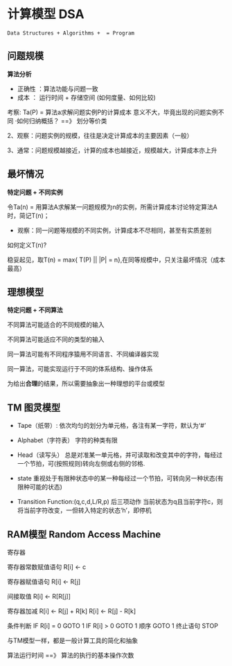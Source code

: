 # 计算模型 DSA 
    Data Structures + Algorithms +  = Program 
    
## 问题规模
**算法分析**

* 正确性 ：算法功能与问题一致
* 成本 ： 运行时间 + 存储空间
        (如何度量、如何比较)

考察: Ta(P) = 算法a求解问题实例P的计算成本
    意义不大，毕竟出现的问题实例不同
    ·如何归纳概括？ ==》 划分等价类

2、观察：问题实例的规模，往往是决定计算成本的主要因素（一般）

3、通常：问题规模越接近，计算的成本也越接近，规模越大，计算成本亦上升

## 最坏情况
**特定问题 + 不同实例**

令Ta(n) = 用算法A求解某一问题规模为n的实例，所需计算成本讨论特定算法A时，简记T(n)；

* 观察：同一问题等规模的不同实例，计算成本不尽相同，甚至有实质差别

如何定义T(n)?

稳妥起见，取T(n) = max{ T(P) || |P| = n},在同等规模中，只关注最坏情况（成本最高）

## 理想模型
**特定问题 + 不同算法**

不同算法可能适合的不同规模的输入

不同算法可能适应不同的类型的输入

同一算法可能有不同程序猿用不同语言、不同编译器实现

同一算法，可能实现运行于不同的体系结构、操作体系

为给出**合理**的结果，所以需要抽象出一种理想的平台或模型

## TM 图灵模型

* Tape（纸带）: 依次均匀的划分为单元格，各注有某一字符，默认为‘#’

* Alphabet（字符表） 字符的种类有限
 
* Head（读写头） 总是对准某一单元格，并可读取和改变其中的字符，每经过一个节拍，可(按照规则)转向左侧或右侧的邻格.

* state 重视处于有限种状态中的某一种每经过一个节拍，可转向另一种状态(有限种可能的状态)

* Transition  Function:(q,c,d,L/R,p) 后三项动作
当前状态为q且当前字符c，则将当前字符改变，一但转入特定的状态‘h’，即停机

## RAM模型 Random Access Machine
寄存器

寄存器常数赋值语句 R[i] <- c  

寄存器赋值语句 R[i] <- R[j]

间接取值 R[i] <- R[R[j]]

寄存器加减   R[i] <- R[j] + R[k]    R[i] <- R[j] - R[k]

条件判断 IF R[i] = 0 GOTO 1     IF R[i] > 0 GOTO 1    顺序 GOTO 1     终止语句 STOP

与TM模型一样，都是一般计算工具的简化和抽象

算法运行时间 ==》 算法的执行的基本操作次数